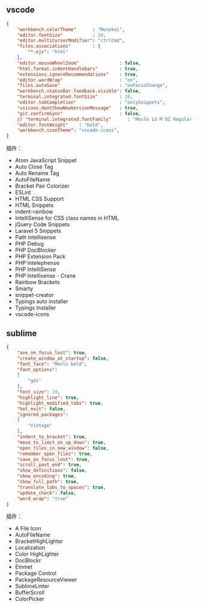 ## vscode
```json
{
    "workbench.colorTheme"      : "Monokai",
    "editor.fontSize"           : 19,
    "editor.multiCursorModifier": "ctrlCmd",
    "files.associations"        : {
        "*.ejs": "html"
    },
    "editor.mouseWheelZoom"               : false,
    "html.format.indentHandlebars"        : true,
    "extensions.ignoreRecommendations"    : true,
    "editor.wordWrap"                     : "on",
    "files.autoSave"                      : "onFocusChange",
    "workbench.statusBar.feedback.visible": false,
    "terminal.integrated.fontSize"        : 18,
    "editor.tabCompletion"                : "onlySnippets",
    "vsicons.dontShowNewVersionMessage"   : true,
    "git.confirmSync"                     : false,
    // "terminal.integrated.fontFamily"      : "Meslo LG M DZ Regular for Powerline",
    "editor.fontWeight"    : "bold",
    "workbench.iconTheme": "vscode-icons",
}
```
插件：
- Atom JavaScript Snippet
- Auto Close Tag
- Auto Rename Tag
- AutoFileName
- Bracket Pair Colorizer
- ESLint
- HTML CSS Support
- HTML Snippets
- indent-rainbow
- IntelliSense for CSS class names in HTML
- jQuery Code Snippets
- Laravel 5 Snippets
- Path Intellisense
- PHP Debug
- PHP DocBlocker
- PHP Extension Pack
- PHP Intelephense
- PHP IntelliSense
- PHP Intellisense - Crane
- Rainbow Brackets
- Smarty
- snippet-creator
- Typings auto installer
- Typings Installer
- vscode-icons
## sublime
```json
{
	"ave_on_focus_lost": true,
	"create_window_at_startup": false,
	"font_face": "Menlo bold",
	"font_options":
	[
		"gdi"
	],
	"font_size": 19,
	"highlight_line": true,
	"highlight_modified_tabs": true,
	"hot_exit": false,
	"ignored_packages":
	[
		"Vintage"
	],
	"indent_to_bracket": true,
	"move_to_limit_on_up_down": true,
	"open_files_in_new_window": false,
	"remember_open_files": true,
	"save_on_focus_lost": true,
	"scroll_past_end": true,
	"show_definitions": false,
	"show_encoding": true,
	"show_full_path": true,
	"translate_tabs_to_spaces": true,
	"update_check": false,
	"word_wrap": "true"
}
```
插件：
- A File Icon
- AutoFileName
- BracketHighLighter
- Localization
- Color HighLighter
- DocBlockr
- Emmet
- Package Control
- PackageResourceViewer
- SublimeLinter
- BufferScroll
- ColorPicker
